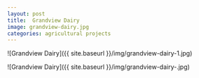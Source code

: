 ```yaml
---
layout: post
title:  Grandview Dairy
image: grandview-dairy.jpg
categories: agricultural projects
---
```


![Grandview Dairy]({{ site.baseurl }}/img/grandview-dairy-1.jpg)

![Grandview Dairy]({{ site.baseurl }}/img/grandview-dairy-.jpg)